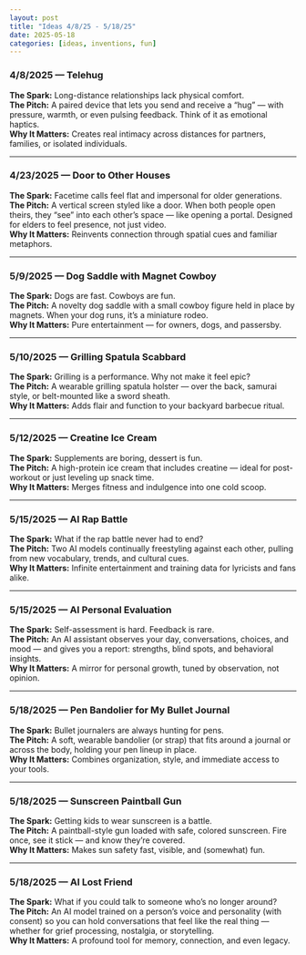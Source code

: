 ```yaml
---
layout: post
title: "Ideas 4/8/25 - 5/18/25"
date: 2025-05-18
categories: [ideas, inventions, fun]
---
```


### 4/8/2025 — Telehug  
**The Spark:** Long-distance relationships lack physical comfort.  
**The Pitch:** A paired device that lets you send and receive a “hug” — with pressure, warmth, or even pulsing feedback. Think of it as emotional haptics.  
**Why It Matters:** Creates real intimacy across distances for partners, families, or isolated individuals.

---

### 4/23/2025 — Door to Other Houses  
**The Spark:** Facetime calls feel flat and impersonal for older generations.  
**The Pitch:** A vertical screen styled like a door. When both people open theirs, they “see” into each other’s space — like opening a portal. Designed for elders to feel presence, not just video.  
**Why It Matters:** Reinvents connection through spatial cues and familiar metaphors.

---

### 5/9/2025 — Dog Saddle with Magnet Cowboy  
**The Spark:** Dogs are fast. Cowboys are fun.  
**The Pitch:** A novelty dog saddle with a small cowboy figure held in place by magnets. When your dog runs, it’s a miniature rodeo.  
**Why It Matters:** Pure entertainment — for owners, dogs, and passersby.

---

### 5/10/2025 — Grilling Spatula Scabbard  
**The Spark:** Grilling is a performance. Why not make it feel epic?  
**The Pitch:** A wearable grilling spatula holster — over the back, samurai style, or belt-mounted like a sword sheath.  
**Why It Matters:** Adds flair and function to your backyard barbecue ritual.

---

### 5/12/2025 — Creatine Ice Cream  
**The Spark:** Supplements are boring, dessert is fun.  
**The Pitch:** A high-protein ice cream that includes creatine — ideal for post-workout or just leveling up snack time.  
**Why It Matters:** Merges fitness and indulgence into one cold scoop.

---

### 5/15/2025 — AI Rap Battle  
**The Spark:** What if the rap battle never had to end?  
**The Pitch:** Two AI models continually freestyling against each other, pulling from new vocabulary, trends, and cultural cues.  
**Why It Matters:** Infinite entertainment and training data for lyricists and fans alike.

---

### 5/15/2025 — AI Personal Evaluation  
**The Spark:** Self-assessment is hard. Feedback is rare.  
**The Pitch:** An AI assistant observes your day, conversations, choices, and mood — and gives you a report: strengths, blind spots, and behavioral insights.  
**Why It Matters:** A mirror for personal growth, tuned by observation, not opinion.

---

### 5/18/2025 — Pen Bandolier for My Bullet Journal  
**The Spark:** Bullet journalers are always hunting for pens.  
**The Pitch:** A soft, wearable bandolier (or strap) that fits around a journal or across the body, holding your pen lineup in place.  
**Why It Matters:** Combines organization, style, and immediate access to your tools.

---

### 5/18/2025 — Sunscreen Paintball Gun  
**The Spark:** Getting kids to wear sunscreen is a battle.  
**The Pitch:** A paintball-style gun loaded with safe, colored sunscreen. Fire once, see it stick — and know they’re covered.  
**Why It Matters:** Makes sun safety fast, visible, and (somewhat) fun.

---

### 5/18/2025 — AI Lost Friend  
**The Spark:** What if you could talk to someone who’s no longer around?  
**The Pitch:** An AI model trained on a person’s voice and personality (with consent) so you can hold conversations that feel like the real thing — whether for grief processing, nostalgia, or storytelling.  
**Why It Matters:** A profound tool for memory, connection, and even legacy.
